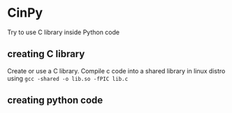 # CinPy
Try to use C library inside Python code

## creating C library
Create or use a C library.
Compile c code into a shared library in linux distro using
`gcc -shared -o lib.so -fPIC lib.c`

## creating python code